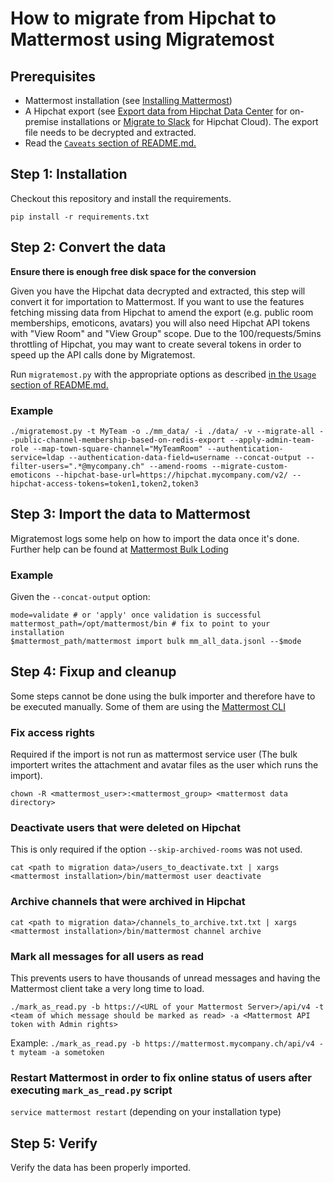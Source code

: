 # How to migrate from Hipchat to Mattermost using Migratemost

## Prerequisites
- Mattermost installation (see [Installing Mattermost](https://docs.mattermost.com/guides/administrator.html#installing-mattermost))
- A Hipchat export (see [Export data from Hipchat Data Center](https://confluence.atlassian.com/hipchatdc3/export-data-from-hipchat-data-center-913476832.html) for on-premise installations or [Migrate to Slack](https://www.atlassian.com/partnerships/slack/migration) for Hipchat Cloud). The export file needs to be decrypted and extracted.
- Read the [`Caveats` section of README.md.](./README.md#caveats)

## Step 1: Installation
Checkout this repository and install the requirements.
```
pip install -r requirements.txt
```

## Step 2: Convert the data
**Ensure there is enough free disk space for the conversion**

Given you have the Hipchat data decrypted and extracted, this step will convert it for importation to Mattermost. If you want to use the features fetching missing data from Hipchat to amend the export (e.g. public room memberships, emoticons, avatars) you will also need Hipchat API tokens with "View Room" and "View Group" scope. Due to the 100/requests/5mins throttling of Hipchat, you may want to create several tokens in order to speed up the API calls done by Migratemost.

Run `migratemost.py` with the appropriate options as described [in the `Usage` section of README.md.](./README.md#usage)

### Example
`./migratemost.py -t MyTeam -o ./mm_data/ -i ./data/ -v --migrate-all --public-channel-membership-based-on-redis-export --apply-admin-team-role --map-town-square-channel="MyTeamRoom" --authentication-service=ldap --authentication-data-field=username --concat-output --filter-users=".*@mycompany.ch" --amend-rooms --migrate-custom-emoticons --hipchat-base-url=https://hipchat.mycompany.com/v2/ --hipchat-access-tokens=token1,token2,token3`

## Step 3: Import the data to Mattermost
Migratemost logs some help on how to import the data once it's done. Further help can be found at [Mattermost Bulk Loding](https://docs.mattermost.com/deployment/bulk-loading.html)

### Example
Given the `--concat-output` option:
```
mode=validate # or 'apply' once validation is successful
mattermost_path=/opt/mattermost/bin # fix to point to your installation
$mattermost_path/mattermost import bulk mm_all_data.jsonl --$mode
```

## Step 4: Fixup and cleanup
Some steps cannot be done using the bulk importer and therefore have to be executed manually. Some of them are using the [Mattermost CLI](https://docs.mattermost.com/administration/command-line-tools.html)

### Fix access rights
Required if the import is not run as mattermost service user (The bulk importert writes the attachment and avatar files as the user which runs the import).
```
chown -R <mattermost_user>:<mattermost_group> <mattermost data directory>
```

### Deactivate users that were deleted on Hipchat
This is only required if the option `--skip-archived-rooms` was not used.
```
cat <path to migration data>/users_to_deactivate.txt | xargs <mattermost installation>/bin/mattermost user deactivate
```

### Archive channels that were archived in Hipchat
```
cat <path to migration data>/channels_to_archive.txt.txt | xargs <mattermost installation>/bin/mattermost channel archive
```

### Mark all messages for all users as read
This prevents users to have thousands of unread messages and having the Mattermost client take a very long time to load.
```
./mark_as_read.py -b https://<URL of your Mattermost Server>/api/v4 -t <team of which message should be marked as read> -a <Mattermost API token with Admin rights>
```

Example: `./mark_as_read.py -b https://mattermost.mycompany.ch/api/v4 -t myteam -a sometoken`

### Restart Mattermost in order to fix online status of users after executing `mark_as_read.py` script
`service mattermost restart` (depending on your installation type)

## Step 5: Verify
Verify the data has been properly imported.
